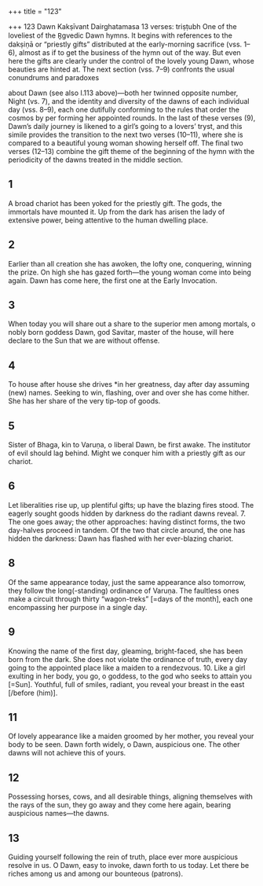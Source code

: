 +++
title = "123"

+++
123 Dawn
Kakṣīvant Dairghatamasa
13 verses: triṣṭubh
One of the loveliest of the R̥gvedic Dawn hymns. It begins with references to the  dakṣiṇā or “priestly gifts” distributed at the early-morning sacrifice (vss. 1–6),  almost as if to get the business of the hymn out of the way. But even here the gifts  are clearly under the control of the lovely young Dawn, whose beauties are hinted  at. The next section (vss. 7–9) confronts the usual conundrums and paradoxes

about Dawn (see also I.113 above)—both her twinned opposite number, Night  (vs. 7), and the identity and diversity of the dawns of each individual day (vss.  8–9), each one dutifully conforming to the rules that order the cosmos by per forming her appointed rounds. In the last of these verses (9), Dawn’s daily journey  is likened to a girl’s going to a lovers’ tryst, and this simile provides the transition  to the next two verses (10–11), where she is compared to a beautiful young woman  showing herself off. The final two verses (12–13) combine the gift theme of the  beginning of the hymn with the periodicity of the dawns treated in the middle  section.
## 1
A broad chariot has been yoked for the priestly gift. The gods, the  immortals have mounted it.
Up from the dark has arisen the lady of extensive power, being attentive  to the human dwelling place.
## 2
Earlier than all creation she has awoken, the lofty one, conquering,  winning the prize.
On high she has gazed forth—the young woman come into being again.  Dawn has come here, the first one at the Early Invocation.
## 3
When today you will share out a share to the superior men among  mortals, o nobly born goddess Dawn,
god Savitar, master of the house, will here declare to the Sun that we are  without offense.
## 4
To house after house she drives *in her greatness, day after day assuming  (new) names.
Seeking to win, flashing, over and over she has come hither. She has her  share of the very tip-top of goods.
## 5
Sister of Bhaga, kin to Varuṇa, o liberal Dawn, be first awake.
The institutor of evil should lag behind. Might we conquer him with a  priestly gift as our chariot.
## 6
Let liberalities rise up, up plentiful gifts; up have the blazing fires stood. The eagerly sought goods hidden by darkness do the radiant dawns reveal. 7. The one goes away; the other approaches: having distinct forms, the two  day-halves proceed in tandem.
Of the two that circle around, the one has hidden the darkness: Dawn  has flashed with her ever-blazing chariot.
## 8
Of the same appearance today, just the same appearance also tomorrow,  they follow the long(-standing) ordinance of Varuṇa.
The faultless ones make a circuit through thirty “wagon-treks” [=days of  the month], each one encompassing her purpose in a single day.
## 9
Knowing the name of the first day, gleaming, bright-faced, she has been  born from the dark.
She does not violate the ordinance of truth, every day going to the
appointed place like a maiden to a rendezvous. 10. Like a girl exulting in her body, you go, o goddess, to the god who seeks  to attain you [=Sun].
Youthful, full of smiles, radiant, you reveal your breast in the east
[/before (him)].
## 11
Of lovely appearance like a maiden groomed by her mother, you reveal  your body to be seen.
Dawn forth widely, o Dawn, auspicious one. The other dawns will not  achieve this of yours.
## 12
Possessing horses, cows, and all desirable things, aligning themselves  with the rays of the sun,
they go away and they come here again, bearing auspicious
names—the dawns.
## 13
Guiding yourself following the rein of truth, place ever more auspicious  resolve in us.
O Dawn, easy to invoke, dawn forth to us today. Let there be riches  among us and among our bounteous (patrons).